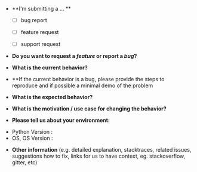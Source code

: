 * **I'm submitting a ... **
  - [ ] bug report
  - [ ] feature request
  - [ ] support request


* **Do you want to request a *feature* or report a *bug*?**



* **What is the current behavior?**



* **If the current behavior is a bug, please provide the steps to reproduce and if possible a minimal demo of the problem



* **What is the expected behavior?**



* **What is the motivation / use case for changing the behavior?**



* **Please tell us about your environment:**

- Python Version : 
- OS, OS Version : 



* **Other information** (e.g. detailed explanation, stacktraces, related issues, suggestions how to fix, links for us to have context, eg. stackoverflow, gitter, etc)
